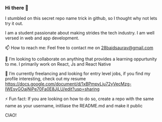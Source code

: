 ### Hi there 👋

<!--
**SauravBaid/SauravBaid** is a ✨ _special_ ✨ repository because its `README.md` (this file) appears on your GitHub profile.

Here are some ideas to get you started:

- 🔭 I’m currently working on ...
- 🌱 I’m currently learning ...
- 👯 I’m looking to collaborate on ...
- 🤔 I’m looking for help with ...
- 💬 Ask me about ...
- 📫 How to reach me: ...
- 😄 Pronouns: ...
- ⚡ Fun fact: ...
-->

I stumbled on this secret repo name trick in github, so I thought why not lets try it out. 

I am a student passionate about making strides the tech industry. I am well versed in web and app development.

📫 How to reach me:  Feel free to contact me on 28baidsaurav@gmail.com

👯 I’m looking to collaborate on anything that provides a learning oppurtunity to me. I primarily work on React, Js and React Native

🔭 I’m currently freelancing and looking for entry level jobs, if you find my profile interesting, check out my resume
https://docs.google.com/document/d/1xBPmpvLju72yVecMzg-IWEsyGOajNiPe70Fa0E8JjLU/edit?usp=sharing

⚡ Fun fact: If you are looking on how to do so, create a repo with the same name as your username, initliase the README.md and make it public

CIAO!

